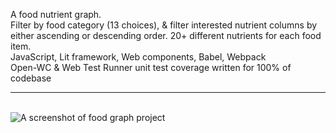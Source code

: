A food nutrient graph.<br/>
Filter by food category (13 choices), & filter interested nutrient columns by either ascending or descending order. 20+ different nutrients for each food item.<br/>
JavaScript, Lit framework, Web components, Babel, Webpack<br/>
Open-WC & Web Test Runner unit test coverage written for 100% of codebase<br/>
<hr/>
<br/>

<img src="../../blob/main/project-ss.png" alt="A screenshot of food graph project" />
